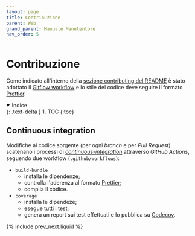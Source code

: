 ```yaml
---
layout: page
title: Contribuzione
parent: Web
grand_parent: Manuale Manutentore
nav_order: 5
---
```


# Contribuzione

Come indicato all'interno della [sezione contributing del README](https://github.com/SwevenSoftware/BlockCOVID-web#contributing) è stato adottato il [Gitflow workflow](https://www.atlassian.com/git/tutorials/comparing-workflows/gitflow-workflow) e lo stile del codice deve seguire il formato [Prettier](/manutentore/web/tecnologie#prettier).

<details open markdown="block">
  <summary>
    Indice
  </summary>
  {: .text-delta }
1. TOC
{:toc}
</details>

## Continuous integration

Modifiche al codice sorgente (per ogni _branch_ e per _Pull Request_) scatenano i processi di [_continuous-integration_](/glossario#continuous-integration) attraverso _GitHub Actions_, seguendo due workflow (`.github/workflows`):
- `build-bundle`
    - installa le dipendenze;
    - controlla l'aderenza al formato [Prettier](/manutentore/web/tecnologie#prettier);
    - compila il codice.
- `coverage`
    - installa le dipendeze;
    - esegue tutti i test;
    - genera un report sui test effettuati e lo pubblica su [Codecov](https://app.codecov.io/gh/SwevenSoftware/BlockCOVID-web).

{% include prev_next.liquid %}

